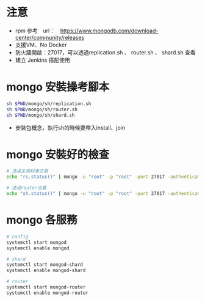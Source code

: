 # 注意
- rpm 參考　url：　https://www.mongodb.com/download-center/community/releases
- 支援VM、No Docker
- 防火牆開啟：27017，可以透過replication.sh 、 router.sh 、 shard.sh 查看
- 建立 Jenkins 搭配使用

# mongo 安裝操考腳本
```sh
sh $PWD/mongo/sh/replication.sh
sh $PWD/mongo/sh/router.sh
sh $PWD/mongo/sh/shard.sh
```
- 安裝包概念，執行sh的時候要帶入install、join

# mongo 安裝好的檢查
```sh
# 透過主資料庫去看
echo "rs.status()" | mongo -u "root" -p "root" -port 27017 -authenticationDatabase "admin" | grep "stateStr\|name"

# 透過router去看
echo "sh.status()" | mongo -u "root" -p "root" -port 27017 -authenticationDatabase "admin"
```
# mongo 各服務
```sh
# config
systemctl start mongod
systemctl enable mongod

# shard
systemctl start mongod-shard
systemctl enable mongod-shard

# router
systemctl start mongod-router
systemctl enable mongod-router
```
